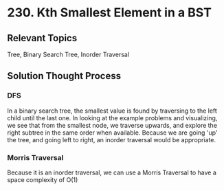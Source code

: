 # 230. Kth Smallest Element in a BST

## Relevant Topics

Tree, Binary Search Tree, Inorder Traversal

## Solution Thought Process
### DFS
In a binary search tree, the smallest value is found by traversing to the left child until the last one. In looking at the example problems and visualizing, we see that from the smallest node, we traverse upwards, and explore the right subtree in the same order when available. Because we are going 'up' the tree, and going left to right, an inorder traversal would be appropriate.

### Morris Traversal
Because it is an inorder traversal, we can use a Morris Traversal to have a space complexity of O(1)